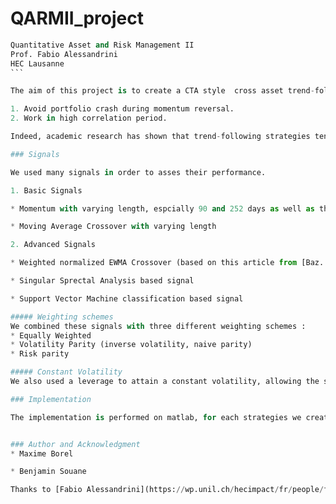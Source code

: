 # QARMII_project

````python
Quantitative Asset and Risk Management II
Prof. Fabio Alessandrini
HEC Lausanne
```

The aim of this project is to create a CTA style  cross asset trend-following strategy with two side objectives:

1. Avoid portfolio crash during momentum reversal.
2. Work in high correlation period. 

Indeed, academic research has shown that trend-following strategies tend to under-perform on high correlation regimes between assets. Moreover, obviously, when market drop or rebound fast, the signal may take a while to change sign and therefore perform poorly. 

### Signals

We used many signals in order to asses their performance.

1. Basic Signals

* Momentum with varying length, espcially 90 and 252 days as well as the return of the month 9 to 12. 

* Moving Average Crossover with varying length

2. Advanced Signals

* Weighted normalized EWMA Crossover (based on this article from [Baz. & al. 2015](https://papers.ssrn.com/sol3/papers.cfm?abstract_id=2695101))

* Singular Sprectal Analysis based signal

* Support Vector Machine classification based signal

##### Weighting schemes
We combined these signals with three different weighting schemes : 
* Equally Weighted
* Volatility Parity (inverse volatility, naive parity)
* Risk parity

##### Constant Volatility
We also used a leverage to attain a constant volatility, allowing the strategy to be more easily compared. 

### Implementation

The implementation is performed on matlab, for each strategies we created a function that takes on the data and parameters, and compute the signals, weights and leverage at each rebalancing.


### Author and Acknowledgment
* Maxime Borel

* Benjamin Souane

Thanks to [Fabio Alessandrini](https://wp.unil.ch/hecimpact/fr/people/fabio-alessandrini/) for the help and to Kevin Sheppard for the [amazing MFE toolbox](https://www.kevinsheppard.com/code/matlab/mfe-toolbox/).

